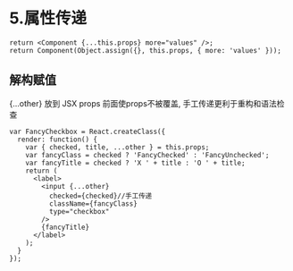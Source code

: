 # 5.属性传递

	return <Component {...this.props} more="values" />;
	return Component(Object.assign({}, this.props, { more: 'values' }));

## 解构赋值
{...other} 放到 JSX props 前面使props不被覆盖,
手工传递更利于重构和语法检查

	var FancyCheckbox = React.createClass({
	  render: function() {
	    var { checked, title, ...other } = this.props;
	    var fancyClass = checked ? 'FancyChecked' : 'FancyUnchecked';
	    var fancyTitle = checked ? 'X ' + title : 'O ' + title;
	    return (
	      <label>
	        <input {...other}
	          checked={checked}//手工传递
	          className={fancyClass}
	          type="checkbox"
	        />
	        {fancyTitle}
	      </label>
	    );
	  }
	});

